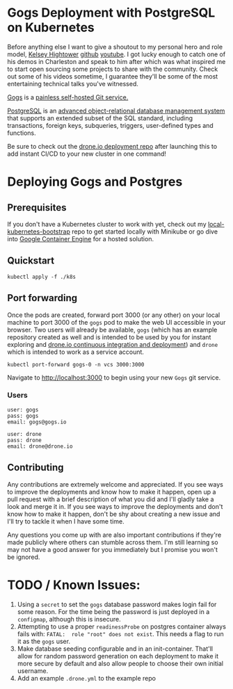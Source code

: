 # Gogs Deployment with PostgreSQL on Kubernetes

Before anything else I want to give a shoutout to my personal hero and role model, [Kelsey Hightower](https://twitter.com/kelseyhightower) [github](https://github.com/kelseyhightower) [youtube](https://www.youtube.com/user/MadHatterConfigMgmt). I got lucky enough to catch one of his demos in Charleston and speak to him after which was what inspired me to start open sourcing some projects to share with the community. Check out some of his videos sometime, I guarantee they'll be some of the most entertaining technical talks you've witnessed.

[Gogs](https://gogs.io) is a [painless self-hosted Git service.](https://github.com/gogits/gogs/tree/master)

[PostgreSQL](https://www.postgresql.org/) is an [advanced object-relational database management system](https://github.com/postgres/postgres) that supports an extended subset of the SQL standard, including transactions, foreign keys, subqueries, triggers, user-defined types and functions.

Be sure to check out the [drone.io deployment repo](https://github.com/stevenaldinger/k8s-drone) after launching this to add instant CI/CD to your new cluster in one command!

# Deploying Gogs and Postgres

## Prerequisites

If you don't have a Kubernetes cluster to work with yet, check out my [local-kubernetes-bootstrap](https://github.com/stevenaldinger/local-kubernetes-bootstrap) repo to get started locally with Minikube or go dive into [Google Container Engine](https://cloud.google.com/container-engine/) for a hosted solution.

## Quickstart

`kubectl apply -f ./k8s`

## Port forwarding

Once the pods are created, forward port 3000 (or any other) on your local machine to port 3000 of the `gogs` pod to make the web UI accessible in your browser. Two users will already be available, `gogs` (which has an example repository created as well and is intended to be used by you for instant exploring and [drone.io continuous integration and deployment](https://github.com/stevenaldinger/k8s-drone)) and `drone` which is intended to work as a service account.

`kubectl port-forward gogs-0 -n vcs 3000:3000`

Navigate to [http://localhost:3000](http://localhost:3000) to begin using your new `Gogs` git service.

### Users

```
user: gogs
pass: gogs
email: gogs@gogs.io

user: drone
pass: drone
email: drone@drone.io
```

## Contributing

Any contributions are extremely welcome and appreciated. If you see ways to improve the deployments and know how to make it happen, open up a pull request with a brief description of what you did and I'll gladly take a look and merge it in. If you see ways to improve the deployments and don't know how to make it happen, don't be shy about creating a new issue and I'll try to tackle it when I have some time.

Any questions you come up with are also important contributions if they're made publicly where others can stumble across them. I'm still learning so may not have a good answer for you immediately but I promise you won't be ignored.

# TODO / Known Issues:

1. Using a `secret` to set the `gogs` database password makes login fail for some reason. For the time being the password is just deployed in a `configmap`, although this is insecure.
2. Attempting to use a proper `readinessProbe` on postgres container always fails with: `FATAL:  role "root" does not exist`. This needs a flag to run it as the `gogs` user.
3. Make database seeding configurable and in an init-container. That'll allow for random password generation on each deployment to make it more secure by default and also allow people to choose their own initial username.
4. Add an example `.drone.yml` to the example repo
